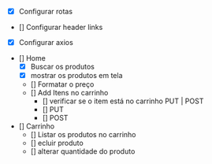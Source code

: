 - [x] Configurar rotas
- [] Configurar header links
- [x] Configurar axios
- [] Home
  - [x] Buscar os produtos
  - [x] mostrar os produtos em tela
  - [] Formatar o preço
  - [] Add Itens no carrinho
    - [] verificar se o item está no carrinho PUT | POST
    - [] PUT
    - [] POST
- [] Carrinho
  - [] Listar os produtos no carrinho
  - [] ecluir produto
  - [] alterar quantidade do produto

